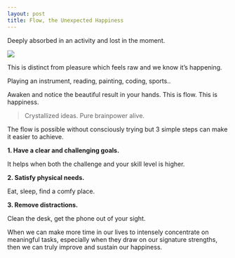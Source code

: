 ```yaml
---
layout: post
title: Flow, the Unexpected Happiness
---
```

Deeply absorbed in an activity and lost in the moment.

![](https://images.unsplash.com/photo-1518837695005-2083093ee35b?ixlib=rb-1.2.1&ixid=eyJhcHBfaWQiOjEyMDd9&auto=format&fit=crop&w=1200&q=80)

This is distinct from pleasure which feels raw and we know it’s happening.

Playing an instrument, reading, painting, coding, sports..

Awaken and notice the beautiful result in your hands.
This is flow. This is happiness.

> Crystallized ideas. Pure brainpower alive.

The flow is possible without consciously trying but 3 simple steps can make it easier to achieve.

**1. Have a clear and challenging goals.**

It helps when both the challenge and your skill level is higher.

**2. Satisfy physical needs.**

Eat, sleep, find a comfy place.

**3. Remove distractions.**

Clean the desk, get the phone out of your sight.

When we can make more time in our lives to intensely concentrate on meaningful tasks, especially when they draw on our signature strengths, then we can truly improve and sustain our happiness.
